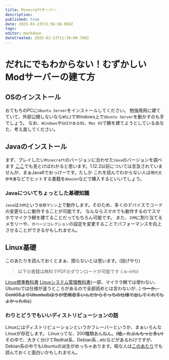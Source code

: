 ```yaml
---
title: Minecraftサーバー
description: 
published: true
date: 2025-03-23T11:56:58.056Z
tags: 
editor: markdown
dateCreated: 2025-03-23T11:39:00.789Z
---
```


# だれにでもわからない！むずかしいModサーバーの建て方


## OSのインストール
おてもちのPCに`Ubuntu Server`をインストールしてください。
勉強用用に建てていて、外部公開しないなら`WSL2`でWindows上で`Ubuntu Server`を動かすのも手でしょう。
なお、`Windows`や`GUIがあるOS`、`Mac OS`で鯖を建てようとしているあなた、考え直してください。

## Javaのインストール
まず、プレイしたい`Minecraft`のバージョンに合わせた`Java`のバージョンを調べます
[ここ](https://minecraft.fandom.com/ja/wiki/%E3%83%81%E3%83%A5%E3%83%BC%E3%83%88%E3%83%AA%E3%82%A2%E3%83%AB/Java%E3%81%AE%E6%9B%B4%E6%96%B0)でも見とけばわかると思います。1.12.2以前については言及されていませんが、まぁJava8でおっけーです。たしか
これを読んでわからない人は`現代文 参考書`などでヒットする書籍を`Amazon`などで購入するといいでしょう。

### Javaについてちょっとした基礎知識
`Java`は`JVM`という`仮想マシン`上で動作します。そのため、多くのデバイスでコードの変更なしに動作することが可能です。
なんならスマホでも動作するのでスマホでマイクラ鯖を建てることだってもちろん可能です。
また、`JVM`に割り当てるメモリーや、`ガベージコレクション`の設定を変更することでパフォーマンスを向上させることができるかもしれません。

## Linux基礎

このあたりを読んでおくとまぁ、困らないとは思います。(投げやり)
> 以下の書籍は無料でPDFのダウンロードが可能です
{.is-info}

[Linux標準教科書](https://linuc.org/textbooks/linux/)
[Linuxシステム管理教科書](https://linuc.org/textbooks/admin/)(一部、マイクラ鯖では使わない、Ubuntuでは仕様が違うところがあるので全部読めとは言わないが...)
~~つーか、CentOSよりUbuntuのほうが使用者多いんだからそっちの仕様で出してくれてもよかったのに~~

### わりとどうでもいいディストリビューションの話
Linuxにはディストリビューションというかフレーバーというか、まぁいろんなLinuxが存在します。
Linuxってな、200種類あんねん。~~(噓、たぶんもっと多い)~~
その中で、大きく分けてRedhat系、Debian系...etcなどがあるわけですが、Debian系の中でもUbuntuの派生がめっちゃあります。暇な人は[このあたり](https://ja.wikipedia.org/wiki/Linux%E3%83%87%E3%82%A3%E3%82%B9%E3%83%88%E3%83%AA%E3%83%93%E3%83%A5%E3%83%BC%E3%82%B7%E3%83%A7%E3%83%B3#Red_Hat%E7%B3%BB)でも読んでおくと面白いかもしれません。



